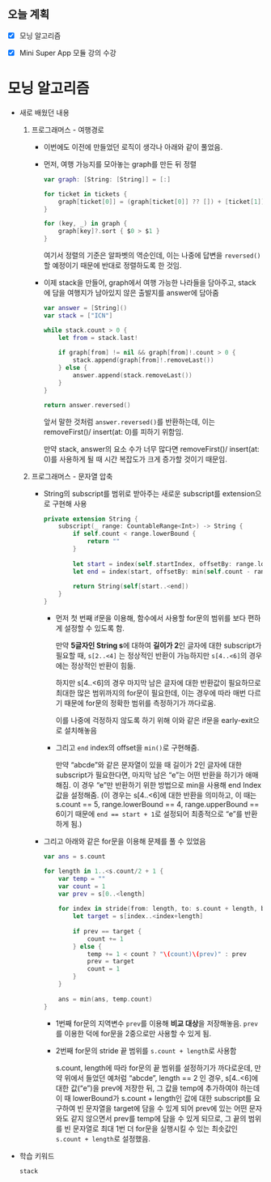 ## 오늘 계획

- [x] 모닝 알고리즘
- [x] Mini Super App 모듈 강의 수강



# 모닝 알고리즘

- 새로 배웠던 내용

    1.   프로그래머스 - 여행경로

         -   이번에도 이전에 만들었던 로직이 생각나 아래와 같이 풀었음.

         -   먼저, 여행 가능지를 모아놓는 graph를 만든 뒤 정렬

             ```swift
             var graph: [String: [String]] = [:]
             
             for ticket in tickets {
                 graph[ticket[0]] = (graph[ticket[0]] ?? []) + [ticket[1]]
             }
             
             for (key, _) in graph {
                 graph[key]?.sort { $0 > $1 }
             }
             ```
             
             여기서 정렬의 기준은 알파벳의 역순인데, 이는 나중에 답변을 `reversed()` 할 예정이기 때문에 반대로 정렬하도록 한 것임.
             
         -   이제 stack을 만들어, graph에서 여행 가능한 나라들을 담아주고, stack에 담을 여행지가 남아있지 않은 출발지를 answer에 담아줌
         
             ```swift
             var answer = [String]()
             var stack = ["ICN"]
             
             while stack.count > 0 {
                 let from = stack.last!
                 
                 if graph[from] != nil && graph[from]!.count > 0 {
                     stack.append(graph[from]!.removeLast())
                 } else {
                     answer.append(stack.removeLast())
                 }
             }
             
             return answer.reversed()
             ```
             
             앞서 말한 것처럼 `answer.reversed()`를 반환하는데, 이는 removeFirst()/ insert(at: 0)를 피하기 위함임.
             
             만약 stack, answer의 요소 수가 너무 많다면 removeFirst()/ insert(at: 0)를 사용하게 될 때 시간 복잡도가 크게 증가할 것이기 때문임.
         
    1.   프로그래머스 - 문자열 압축

         -   String의 subscript를 범위로 받아주는 새로운 subscript를 extension으로 구현해 사용
         
             ```swift
             private extension String {
                 subscript(_ range: CountableRange<Int>) -> String {
                     if self.count < range.lowerBound {
                         return ""
                     }
                     
                     let start = index(self.startIndex, offsetBy: range.lowerBound)
                     let end = index(start, offsetBy: min(self.count - range.lowerBound, range.upperBound - range.lowerBound))
                     
                     return String(self[start..<end])
                 }
             }
             ```
         
             -   먼저 첫 번째 if문을 이용해, 함수에서 사용할 for문의 범위를 보다 편하게 설정할 수 있도록 함.
         
                 만약 **5글자인 String s**에 대하여 **길이가 2**인 글자에 대한 subscript가 필요할 때, `s[2..<4]` 는 정상적인 반환이 가능하지만  `s[4..<6]`의 경우에는 정상적인 반환이 힘듦. 
         
                 하지만 s[4..<6]의 경우 마지막 남은 글자에 대한 반환값이 필요하므로 최대한 많은 범위까지의 for문이 필요한데, 이는 경우에 따라 매번 다르기 때문에 for문의 정확한 범위를 측정하기가 까다로움.
         
                 이를 나중에 걱정하지 않도록 하기 위해 이와 같은 if문을 early-exit으로 설치해놓음
         
             -   그리고 `end` index의 offset을 `min()`로 구현해줌. 
         
                 만약 “abcde”와 같은 문자열이 있을 때 길이가 2인 글자에 대한 subscript가 필요한다면, 마지막 남은 “e”는 어떤 반환을 하기가 애매해짐. 이 경우 “e”만 반환하기 위한 방법으로 min을 사용해 end Index 값을 설정해줌. (이 경우는 s[4..<6]에 대한 반환을 의미하고, 이 때는 s.count == 5, range.lowerBound == 4, range.upperBound == 6이기 때문에 `end == start + 1`로 설정되어 최종적으로 “e”를 반환하게 됨.)
         
         -   그리고 아래와 같은 for문을 이용해 문제를 풀 수 있었음
         
             ```swift
             var ans = s.count
             
             for length in 1..<s.count/2 + 1 {
                 var temp = ""
                 var count = 1
                 var prev = s[0..<length]
                 
                 for index in stride(from: length, to: s.count + length, by: length) {
                     let target = s[index..<index+length]
                     
                     if prev == target {
                         count += 1
                     } else {
                         temp += 1 < count ? "\(count)\(prev)" : prev
                         prev = target
                         count = 1
                     }
                 }
                 
                 ans = min(ans, temp.count)
             }
             ```
         
             -   1번째 for문의 지역변수 `prev`를 이용해 **비교 대상**을 저장해놓음. `prev`를 이용한 덕에 for문을 2중으로만 사용할 수 있게 됨.
         
             -   2번째 for문의 stride 끝 범위를 `s.count + length`로 사용함
         
                 s.count, length에 따라 for문의 끝 범위를 설정하기가 까다로운데, 만약 위에서 들었던 예처럼 “abcde”, length == 2 인 경우, s[4..<6]에 대한 값(“e”)을 prev에 저장한 뒤, 그 값을 temp에 추가하여야 하는데 이 때 lowerBound가 s.count + length인 값에 대한 subscript를 요구하여 빈 문자열을 target에 담을 수 있게 되어 prev에 있는 어떤 문자와도 같지 않으면서 prev를 temp에 담을 수 있게 되므로, 그 끝의 범위를 빈 문자열로 최대 1번 더 for문을 실행시킬 수 있는 최솟값인 `s.count + length`로 설정했음.

-  학습 키워드

    `stack`
